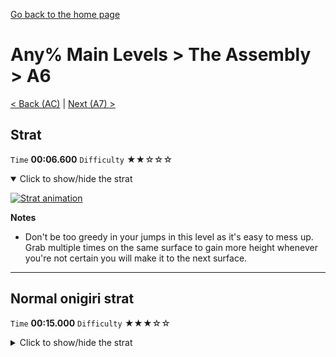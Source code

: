 [Go back to the home page](https://github.com/Doublevil/scbspeedrun)

# Any% Main Levels > The Assembly > A6

[< Back (AC)](https://github.com/Doublevil/scbspeedrun/blob/main/levels/any_ml/A/AC.md) | [Next (A7) >](https://github.com/Doublevil/scbspeedrun/blob/main/levels/any_ml/A/A7.md)

## Strat

`Time` **00:06.600** `Difficulty` ★★☆☆☆
<details open>
  <summary>Click to show/hide the strat</summary>

  [![Strat animation](https://github.com/Doublevil/scbspeedrun/blob/main/media/levels/A/A6_Strat.webp)](https://github.com/Doublevil/scbspeedrun/blob/main/media/levels/A/A6_Strat.mp4?raw=true)

  **Notes**
  - Don't be too greedy in your jumps in this level as it's easy to mess up. Grab multiple times on the same surface to gain more height whenever you're not certain you will make it to the next surface.
</details>

---
## Normal onigiri strat

`Time` **00:15.000** `Difficulty` ★★★☆☆
<details>
  <summary>Click to show/hide the strat</summary>

  [![Strat animation](https://github.com/Doublevil/scbspeedrun/blob/main/media/levels/A/A6_NormalOnigiri.webp)](https://github.com/Doublevil/scbspeedrun/blob/main/media/levels/A/A6_NormalOnigiri.mp4?raw=true)

  **Notes**
  - It's hard to get through the small window with the cable cart only, but with good jump cancels, you can go through without slowing down.
  - Note that this strat only gets the normal onigiri. If you run for all onigiris, you'll need to go back for the jump onigiri when you get the jump cart, which you can use to pick up this same onigiri faster. This is definitely not optimal.
</details>
